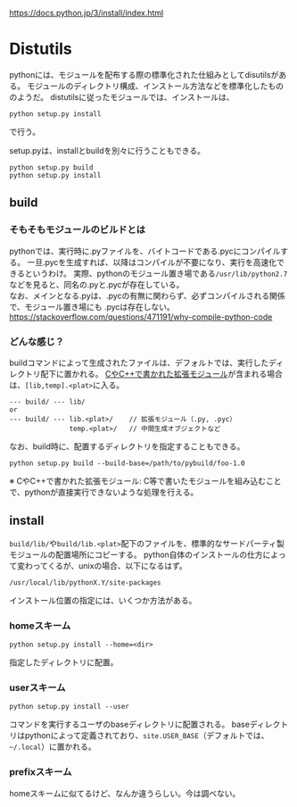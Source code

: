 https://docs.python.jp/3/install/index.html

# Distutils
pythonには、モジュールを配布する際の標準化された仕組みとしてdisutilsがある。
モジュールのディレクトリ構成、インストール方法などを標準化したもののようだ。
distutilsに従ったモジュールでは、インストールは、
```
python setup.py install
```
で行う。

setup.pyは、installとbuildを別々に行うこともできる。
```
python setup.py build
python setup.py install
```

## build

### そもそもモジュールのビルドとは
pythonでは、実行時に.pyファイルを、バイトコードである.pycにコンパイルする。
一旦.pycを生成すれば、以降はコンパイルが不要になり、実行を高速化できるというわけ。
実際、pythonのモジュール置き場である`/usr/lib/python2.7` などを見ると、同名の.pyと.pycが存在している。  
なお、メインとなる.pyは、.pycの有無に関わらず、必ずコンパイルされる関係で、モジュール置き場にも .pycは存在しない。
https://stackoverflow.com/questions/471191/why-compile-python-code

### どんな感じ？
buildコマンドによって生成されたファイルは、デフォルトでは、実行したディレクトリ配下に置かれる。
[CやC++で書かれた拡張モジュール](https://docs.python.jp/3/extending/extending.html)が含まれる場合は、`[lib,temp].<plat>`に入る。
```
--- build/ --- lib/
or
--- build/ --- lib.<plat>/    // 拡張モジュール（.py, .pyc）
               temp.<plat>/   // 中間生成オブジェクトなど
```

なお、build時に、配置するディレクトリを指定することもできる。
```
python setup.py build --build-base=/path/to/pybuild/foo-1.0
```
※ CやC++で書かれた拡張モジュール: C等で書いたモジュールを組み込むことで、pythonが直接実行できないような処理を行える。

## install
`build/lib/`や`build/lib.<plat>`配下のファイルを、標準的なサードパーティ製モジュールの配置場所にコピーする。
python自体のインストールの仕方によって変わってくるが、unixの場合、以下になるはず。
```
/usr/local/lib/pythonX.Y/site-packages
```

インストール位置の指定には、いくつか方法がある。

### homeスキーム
```
python setup.py install --home=<dir>
```
指定したディレクトリに配置。

### userスキーム
```
python setup.py install --user
```
コマンドを実行するユーザのbaseディレクトリに配置される。
baseディレクトリはpythonによって定義されており、`site.USER_BASE`（デフォルトでは、`~/.local`）に置かれる。

### prefixスキーム
homeスキームに似てるけど、なんか違うらしい。今は調べない。
